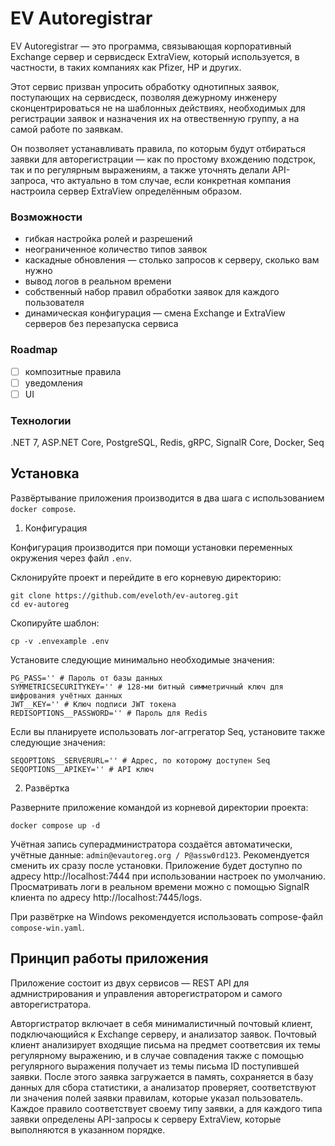 # EV Autoregistrar
EV Autoregistrar — это программа, связывающая корпоративный Exchange сервер и сервисдеск ExtraView, который используется, в частности, в таких компаниях как Pfizer, HP и других.

Этот сервис призван упросить обработку однотипных заявок, поступающих на сервисдеск, позволяя дежурному инженеру сконцентрироваться не на шаблонных действиях, необходимых для регистрации заявок и назначения их на отвественную группу, а на самой работе по заявкам. 

Он позволяет устанавливать правила, по которым будут отбираться заявки для авторегистрации — как по простому вхождению подстрок, так и по регулярным выражениям, а также уточнять делали API-запроса, что актуально в том случае, если конкретная компания настроила сервер ExtraView определённым образом.

### Возможности
- гибкая настройка ролей и разрешений
- неограниченное количество типов заявок
- каскадные обновления — столько запросов к серверу, сколько вам нужно
- вывод логов в реальном времени
- собственный набор правил обработки заявок для каждого пользователя
- динамическая конфигурация — смена Exchange и ExtraView серверов без перезапуска сервиса

### Roadmap

- [ ] композитные правила
- [ ] уведомления
- [ ] UI

### Технологии

.NET 7, ASP.NET Core, PostgreSQL, Redis, gRPC, SignalR Core, Docker, Seq

## Установка

Развёртывание приложения производится в два шага с использованием `docker compose`.

1. Конфигурация

Конфигурация производится при помощи установки переменных окружения через файл `.env`. 

Склонируйте проект и перейдите в его корневую директорию:
```shell
git clone https://github.com/eveloth/ev-autoreg.git
cd ev-autoreg
```
Скопируйте шаблон:
```shell
cp -v .envexample .env
```

Установите следующие минимально необходимые значения:
```env
PG_PASS='' # Пароль от базы данных
SYMMETRICSECURITYKEY='' # 128-ми битный симметричный ключ для шифрования учётных данных
JWT__KEY='' # Ключ подписи JWT токена
REDISOPTIONS__PASSWORD='' # Пароль для Redis
```

Если вы планируете использовать лог-аггрегатор Seq, установите также следующие значения:

```env
SEQOPTIONS__SERVERURL='' # Адрес, по которому доступен Seq
SEQOPTIONS__APIKEY='' # API ключ
```

2. Развёртка

Разверните приложение командой из корневой директории проекта:
```shell
docker compose up -d
```

Учётная запись суперадминистратора создаётся автоматически, учётные данные: `admin@evautoreg.org / P@assw0rd123`. Рекомендуется сменить их сразу после установки. 
Приложение будет доступно по адресу http://localhost:7444 при использовании настроек по умолчанию. Просматривать логи в реальном времени можно с помощью SignalR клиента по адресу http://localhost:7445/logs.

При развётрке на Windows рекомендуется использовать compose-файл `compose-win.yaml`.

## Принцип работы приложения

Приложение состоит из двух сервисов — REST API для адмнистрирования и управления авторегистратором и самого авторегистратора.

Авторгистратор включает в себя минималистичный почтовый клиент, подключающийся к Exchange серверу, и анализатор заявок. Почтовый клиент анализирует входящие письма на предмет соответсвия их темы регулярному выражению, и в случае совпадения также с помощью регулярного выражения получает из темы письма ID поступившей заявки. После этого заявка загружается в память, сохраняется в базу данных для сбора статистики, а анализатор проверяет, соответствуют ли значения полей заявки правилам, которые указал пользователь. Каждое правило соответствует своему типу заявки, а для каждого типа заявки определены API-запросы к серверу ExtraView, которые выполняются в указанном порядке.
